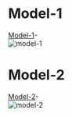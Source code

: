 # Model-1
<a href="https://github.com/dev-kumaresan/react-js/tree/main/virtual-DOM/UI-components/model-1">Model-1</a>-<br>
![model-1](https://user-images.githubusercontent.com/100152824/176882054-57bd82ff-80dc-47d6-a409-f208a2d9ba61.png)
# Model-2
<a href="https://github.com/dev-kumaresan/react-js/tree/main/virtual-DOM/UI-components/model-2">Model-2</a>-<br>
![model-2](https://user-images.githubusercontent.com/100152824/176882104-060d50bd-252e-458c-ab3f-1dcdb1b8ab75.png)
